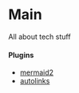# Main

All about tech stuff


#### Plugins
* [mermaid2](https://github.com/fralau/mkdocs-mermaid2-plugin#automatic)
* [autolinks](https://github.com/midnightprioriem/mkdocs-autolinks-plugin)
